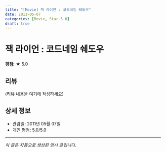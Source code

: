 ```yaml
---
title: "[Movie] 잭 라이언 : 코드네임 쉐도우"
date: 2011-05-07
categories: [Movie, Star-5.0]
draft: true
---
```


# 잭 라이언 : 코드네임 쉐도우

**평점:** ★ 5.0

## 리뷰

(리뷰 내용을 여기에 작성하세요)

## 상세 정보

- 관람일: 2011년 05월 07일
- 개인 평점: 5.0/5.0

---

*이 글은 자동으로 생성된 임시 글입니다.*
